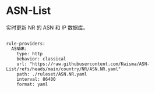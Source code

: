 
# ASN-List

实时更新 NR 的 ASN 和 IP 数据库。

<pre><code class="language-javascript">
rule-providers:
  ASNNR:
    type: http
    behavior: classical
    url: "https://raw.githubusercontent.com/Kwisma/ASN-List/refs/heads/main/country/NR/ASN.NR.yaml"
    path: ./ruleset/ASN.NR.yaml
    interval: 86400
    format: yaml
</code></pre>